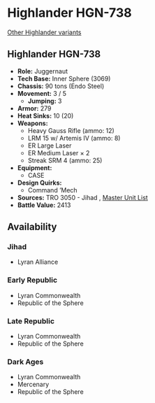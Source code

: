 # Highlander HGN-738 

[Other Highlander variants](../highlander.md) 

## Highlander HGN-738 

- **Role:** Juggernaut 
- **Tech Base:** Inner Sphere (3069) 
- **Chassis:** 90 tons (Endo Steel) 
- **Movement:** 3 / 5 
  - **Jumping:** 3 
- **Armor:** 279 
- **Heat Sinks:** 10 (20) 
- **Weapons:** 
  - Heavy Gauss Rifle (ammo: 12) 
  - LRM 15 w/ Artemis IV (ammo: 8) 
  - ER Large Laser 
  - ER Medium Laser × 2 
  - Streak SRM 4 (ammo: 25) 
- **Equipment:** 
  - CASE 
- **Design Quirks:** 
  - Command ’Mech 
- **Sources:** TRO 3050 - Jihad , [Master Unit List](http://masterunitlist.info/Unit/Details/1522/highlander-hgn-738) 
- **Battle Value:** 2413 

## Availability 

### Jihad 

- Lyran Alliance 

### Early Republic 

- Lyran Commonwealth 
- Republic of the Sphere 

### Late Republic 

- Lyran Commonwealth 
- Republic of the Sphere 

### Dark Ages 

- Lyran Commonwealth 
- Mercenary 
- Republic of the Sphere 

